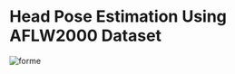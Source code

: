 # Head Pose Estimation Using AFLW2000 Dataset

![forme](https://github.com/Mosba7h/Head_Pose_Estimation/assets/80011750/743f62cf-603c-47e7-bac4-20de54096aa3)



